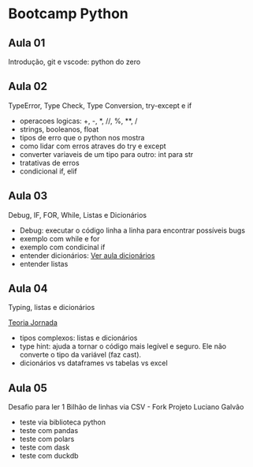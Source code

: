 # Bootcamp Python

## Aula 01
Introdução, git e vscode: python do zero

## Aula 02
TypeError, Type Check, Type Conversion, try-except e if

* operacoes logicas: +, -, *, //, %, **, /
* strings, booleanos, float
* tipos de erro que o python nos mostra
* como lidar com erros atraves do try e except
* converter variaveis de um tipo para outro: int para str
* tratativas de erros
* condicional if, elif

## Aula 03
Debug, IF, FOR, While, Listas e Dicionários

* Debug: executar o código linha a linha para encontrar possíveis bugs
* exemplo com while e for
* exemplo com condicinal if
* entender dicionários: [Ver aula dicionários](https://www.youtube.com/watch?v=ZWj8o692qGY)
* entender listas

## Aula 04
Typing, listas e dicionários

[Teoria Jornada](https://github.com/lvgalvao/data-engineering-roadmap/tree/main/Bootcamp%20-%20Python%20para%20dados/aula04)

* tipos complexos: listas e dicionários
* type hint: ajuda a tornar o código mais legível e seguro. Ele não converte o tipo da variável (faz cast).
* dicionários vs dataframes vs tabelas vs excel

## Aula 05

Desafio para ler 1 Bilhão de linhas via CSV - Fork Projeto Luciano Galvão
* teste via biblioteca python
* teste com pandas
* teste com polars
* teste com dask
* teste com duckdb